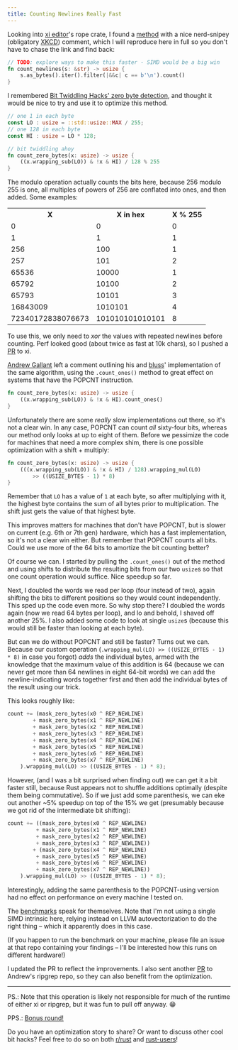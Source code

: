 ```yaml
---
title: Counting Newlines Really Fast
---
```


Looking into [xi editor](https://github.com/google/xi-editor)'s rope crate, I
found a
[method](https://github.com/google/xi-editor/blob/954aaa593637064009bb8e64f0a5e9a0fdcca57d/rust/rope/src/lib.rs#L133-L136)
with a nice nerd-snipey (obligatory [XKCD](https://www.xkcd.com/356/)) comment,
which I will reproduce here in full so you don't have to chase the link and
find back:

```Rust
// TODO: explore ways to make this faster - SIMD would be a big win
fn count_newlines(s: &str) -> usize {
    s.as_bytes().iter().filter(|&&c| c == b'\n').count()
}
```

I remembered [Bit Twiddling Hacks' zero byte detection](https://graphics.stanford.edu/~seander/bithacks.html#ZeroInWord),
and thought it would be nice to try and use it to optimize this method.

```Rust
// one 1 in each byte
const LO : usize = ::std::usize::MAX / 255;
// one 128 in each byte
const HI : usize = LO * 128;

// bit twiddling ahoy
fn count_zero_bytes(x: usize) -> usize {
    ((x.wrapping_sub(LO)) & !x & HI) / 128 % 255
}
```

The modulo operation actually counts the bits here, because 256 modulo 255 is
one, all multiples of powers of 256 are conflated into ones, and then added.
Some examples:

<table>
<tr><th>X</th><th>X in hex</th><th>X % 255</th></tr>
<tr><td>0</td><td>0</td><td>0</td></tr>
<tr><td>1</td><td>1</td><td>1</td></tr>
<tr><td>256</td><td>100</td><td>1</td></tr>
<tr><td>257</td><td>101</td><td>2</td></tr>
<tr><td>65536</td><td>10000</td><td>1</td></tr>
<tr><td>65792</td><td>10100</td><td>2</td></tr>
<tr><td>65793</td><td>10101</td><td>3</td></tr>
<tr><td>16843009</td><td>1010101</td><td>4</td></tr>
<tr><td>72340172838076673</td><td>101010101010101</td><td>8</td></tr>
</table>

To use this, we only need to *xor* the values with repeated newlines before
counting. Perf looked good (about twice as fast at 10k chars), so I pushed a
[PR](https://github.com/google/xi-editor/pull/122) to xi.

[Andrew Gallant](https://github.com/BurntSushi) left a comment outlining his
and [bluss](https://github.com/bluss)' implementation of the same algorithm,
using the `.count_ones()` method to great effect on systems that have the
POPCNT instruction.

```Rust
fn count_zero_bytes(x: usize) -> usize {
    ((x.wrapping_sub(LO)) & !x & HI).count_ones()
}
```

Unfortunately there are some *really* slow implementations out there, so it's
not a clear win. In any case, POPCNT can count *all* sixty-four bits, whereas
our method only looks at up to eight of them. Before we pessimize the code for
machines that need a more complex shim, there is one possible optimization with
a shift + multiply:

```Rust
fn count_zero_bytes(x: usize) -> usize {
    (((x.wrapping_sub(LO)) & !x & HI) / 128).wrapping_mul(LO)
        >> ((USIZE_BYTES - 1) * 8)
}
```

Remember that `LO` has a value of `1` at each byte, so after multiplying with
it, the highest byte contains the sum of all bytes prior to multiplication. The
shift just gets the value of that highest byte.

This improves matters for machines that don't have POPCNT, but is slower on
current (e.g. 6th or 7th gen) hardware, which has a fast implementation, so
it's not a clear win either. But remember that POPCNT counts all bits. Could we
use more of the 64 bits to amortize the bit counting better?

Of course we can. I started by pulling the `.count_ones()` out of the method
and using shifts to distribute the resulting bits from our two `usize`s so that
one count operation would suffice. Nice speedup so far.

Next, I doubled the words we read per loop (four instead of two), again
shifting the bits to different positions so they would count independently.
This sped up the code even more. So why stop there? I doubled the words again
(now we read 64 bytes per loop), and lo and behold, I shaved off another 25%. I
also added some code to look at single `usize`s (because this would still be
faster than looking at each byte).

But can we do without POPCNT and still be faster? Turns out we can. Because our
custom operation (`.wrapping_mul(LO) >> ((USIZE_BYTES - 1) * 8)` in case you
forgot) *adds* the individual bytes, armed with the knowledge that the maximum
value of this addition is 64 (because we can never get more than 64 newlines in
eight 64-bit words) we can add the newline-indicating words together first and
then add the individual bytes of the result using our trick.

This looks roughly like:

```Rust
count += (mask_zero_bytes(x0 ^ REP_NEWLINE)
        + mask_zero_bytes(x1 ^ REP_NEWLINE)
        + mask_zero_bytes(x2 ^ REP_NEWLINE)
        + mask_zero_bytes(x3 ^ REP_NEWLINE)
        + mask_zero_bytes(x4 ^ REP_NEWLINE)
        + mask_zero_bytes(x5 ^ REP_NEWLINE)
        + mask_zero_bytes(x6 ^ REP_NEWLINE)
        + mask_zero_bytes(x7 ^ REP_NEWLINE)
    ).wrapping_mul(LO) >> ((USIZE_BYTES - 1) * 8);
```

However, (and I was a bit surprised when finding out) we can get it a bit
faster still, because Rust appears not to shuffle additions optimally (despite
them being commutative). So if we just add some parenthesis, we can eke out
another ~5% speedup on top of the 15% we get (presumably because we got rid
of the intermediate bit shifting):

```Rust
count += ((mask_zero_bytes(x0 ^ REP_NEWLINE)
         + mask_zero_bytes(x1 ^ REP_NEWLINE)
         + mask_zero_bytes(x2 ^ REP_NEWLINE)
         + mask_zero_bytes(x3 ^ REP_NEWLINE))
        + (mask_zero_bytes(x4 ^ REP_NEWLINE)
         + mask_zero_bytes(x5 ^ REP_NEWLINE)
         + mask_zero_bytes(x6 ^ REP_NEWLINE)
         + mask_zero_bytes(x7 ^ REP_NEWLINE))
    ).wrapping_mul(LO) >> ((USIZE_BYTES - 1) * 8);
```

Interestingly, adding the same parenthesis to the POPCNT-using version had no
effect on performance on every machine I tested on.

The [benchmarks](https://github.com/llogiq/newlinebench) speak for themselves.
Note that I'm not using a single SIMD intrinsic here, relying instead on LLVM
autovectorization to do the right thing – which it apparently does in this
case.

(If you happen to run the benchmark on your machine, please file an issue at
that repo containing your findings – I'll be interested how this runs on
different hardware!)

I updated the PR to reflect the improvements. I also sent another
[PR](https://github.com/BurntSushi/ripgrep/pull/11) to Andrew's ripgrep repo,
so they can also benefit from the optimization.

----

PS.: Note that this operation is likely not responsible for much of the runtime
of either xi or ripgrep, but it was fun to pull off anyway. 😁

PPS.: [Bonus round!](/2016/09/27/count.html)

Do you have an optimization story to share? Or want to discuss other cool bit
hacks? Feel free to do so on both [r/rust](https://reddit.com/r/rust) and
[rust-users](https://users.rust-lang.org)!
